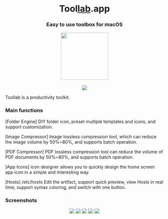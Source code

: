 <h1 align="center">Tool<a href="https://github.com/DevUtilsApp/DevUtils-app#">lab</a>.app</h1>
<h3 align="center">Easy to use toolbox for macOS</h3>

<p align="center">
  <img src="https://is5-ssl.mzstatic.com/image/thumb/Purple112/v4/82/0c/a7/820ca75e-6913-dbee-8349-794c9ea856f7/AppIcon-0-85-220-0-4-2x.png/1000x0w.webp" width="150">
  <br/>
  <br/>
  <a href="https://apps.apple.com/app/id1527357591"><img src="https://developer.apple.com/app-store/marketing/guidelines/images/badge-download-on-the-mac-app-store.svg" /></a>
  
</p>


Toollab is a productivity toolkit.

### Main functions

[Folder Engine] DIY folder icon, preset multiple templates and icons, and support customization.

[Image Compressor] Image lossless compression tool, which can reduce the image volume by 50%~80%, and supports batch operation.

[PDF Compressor] PDF lossless compression tool can reduce the volume of PDF documents by 50%~80%, and supports batch operation.

[App Icons] icon designer allows you to quickly design the home screen app icon in a simple and interesting way.

[Hosts] /etc/hosts Edit the artifact, support quick preview, view Hosts in real time, support syntax coloring, and switch with one button.

### Screenshots

<p align="center">
  <img src="https://is1-ssl.mzstatic.com/image/thumb/PurpleSource112/v4/f1/1a/d5/f11ad562-d349-f863-6018-96765c1dd6ac/07251d78-b656-48d7-b831-22cf4653e15c_1-e.png/2000x0w.webp">
  <img src="https://is2-ssl.mzstatic.com/image/thumb/PurpleSource122/v4/45/10/0b/45100b5e-92ff-c400-b0e1-8bd1360b119b/3d789806-66a9-4efb-8730-879e7ee27b49_2-e.png/2000x0w.webp">
  <img src="https://is2-ssl.mzstatic.com/image/thumb/PurpleSource122/v4/0b/d5/e4/0bd5e416-bdee-c7df-d111-32b570cb69e0/fae401e4-b4cc-4b18-a35a-6897f1881b67_5-e.png/2000x0w.webp">
  <img src="https://is4-ssl.mzstatic.com/image/thumb/PurpleSource112/v4/03/e3/8f/03e38f6c-36c4-ec56-f341-73d74d50e9a3/7991aaa4-8435-496d-913b-9c6f43daf89b_3-e.png/2000x0w.webp">
  <img src="https://is3-ssl.mzstatic.com/image/thumb/PurpleSource122/v4/93/64/17/93641711-9b63-2d6f-8087-96de33edd333/b6f527c1-3bc2-45db-8d3d-5a308410bdd6_4-e.png/2000x0w.webp">
</p>
